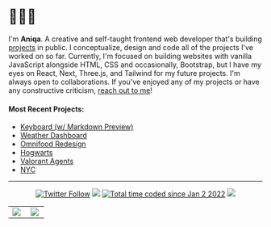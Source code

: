 <h1>👩🏻‍💻 </h1>


I'm <b>Aniqa</b>. A creative and self-taught frontend web developer that's building <a href="https://www.aniqa.dev/" target="_blank">projects</a> in public. I conceptualize, design and code all of the projects I've worked on so far. Currently, I'm focused on building websites with vanilla JavaScript alongside HTML, CSS and occasionally, Bootstrap, but I have my eyes on React, Next, Three.js, and Tailwind for my future projects. I'm always open to collaborations. If you've enjoyed any of my projects or have any constructive criticism, <a href="https://twitter.com/aniqatc" target="_blank">reach out to me</a>!

<h4>Most Recent Projects:</h4>
<ul>
  <li>
    <a href="https://keyboard.aniqa.dev/" target="_blank">Keyboard (w/ Markdown Preview)</a></li>
  <li>
    <a href="https://weather.aniqa.dev/" target="_blank">Weather Dashboard</a></li>
    <li>
    <a href="https://omnifood.aniqa.dev/" target="_blank">Omnifood Redesign</a></li>
    <li>
    <a href="https://hogwarts.aniqa.dev/" target="_blank">Hogwarts</a></li>
    <li>
    <a href="https://valorant.aniqa.dev/" target="_blank">Valorant Agents</a></li>
    <li>
    <a href="https://nyc.aniqa.dev/" target="_blank">NYC</a></li>
  </ul>
 
<hr/>
<div align="center">
<a href="https://twitter.com/aniqatc"><img alt="Twitter Follow" src="https://img.shields.io/badge/follow-%40aniqatc-1DA1F2?logo=twitter&style=for-the-badge"></a>    <a href="https://codepen.io/aniqatc"><img src="https://img.shields.io/badge/Codepen-aniqatc-blue?logo=codepen&style=for-the-badge"></a>    <a href="https://twitter.com/aniqatc"><img src="https://wakatime.com/badge/user/c1c1c183-d190-42bd-ae4f-09370e6fbbc6.svg?style=for-the-badge" alt="Total time coded since Jan 2 2022" /></a> <a href="https://twitter.com/aniqatc"><img src="https://komarev.com/ghpvc/?username=aniqatc&style=for-the-badge"></a>

<table>
<tr>
<td width="45%">
<a href="http://www.github.com/aniqatc"><img src="https://streak-stats.demolab.com?user=aniqatc&theme=tokyonight&hide_border=true&border_radius=10&date_format=M%20j%5B%2C%20Y%5D&mode=weekly"/></a> 

</td>
<td width="45%">
 <a href="http://www.github.com/aniqatc"><img src="https://github-readme-stats.vercel.app/api?username=aniqatc&show_icons=true&hide_border=true&border_radius=10&theme=tokyonight" /></a>
 
</table>
  
 
</div>
